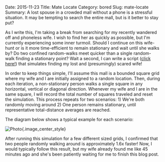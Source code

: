 Date: 2015-11-23
Title: Mate Locate 
Category: bored
Slug: mate-locate 
Summary: A lost spouse in a crowded mall without a phone is a stressful situation. It may be tempting to search the entire mall, but is it better to stay put? 
 
 
As I write this, I'm taking a break from searching for my recently wandered off and phoneless wife. I wish to find her as 
quickly as possible, but I'm currently experiencing some inner turmoil. Should I continue on this wife-hunt or is it 
more time-efficient to remain stationary and wait until she walks by? Do two confined random-walks meet quicker
than a single random-walk finding a stationary point? Wait a second, I can write a script 
(<a href="https://github.com/chrisvmiller/analytics/blob/master/mate_locate/locate.py">click here!</a>) that simulates 
finding my lost and (presumingly) scared wife!  

In order to keep things simple, I'll assume this mall is a bounded square grid where my wife and I are initially assigned 
to a random location. Then, during each iteration, a non-stationary person walks a single square in any 
horizontal, vertical or diagonal direction. Whenever my wife and I are in the same square, I will record the total number of squares 
traveled and reset the simulation. This process repeats for two scenarios: 1) We're both randomly moving 
around 2) One person remains stationary, until representative total-distance averages are reached.     

The diagram below shows a typical example for each scenario:

![Photo]({attach}/assets/bored/2015/mate-locate.png){.image_center_style}

After running this simulation for a few different sized grids, I confirmed that two people randomly walking around is 
approximately 1.6x faster! Now, I would typically follow this result, but my wife already found me like 45 minutes ago and 
she's been patiently waiting for me to finish this blog post.
 